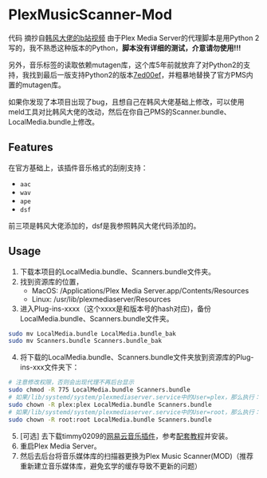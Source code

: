 # PlexMusicScanner-Mod

代码 摘抄自[韩风大佬的b站视频](https://www.bilibili.com/video/BV1qr4y1S7KL/?vd_source=c4ce73eabed370236ad7d8ab6079980c)
由于Plex Media Server的代理脚本是用Python 2写的，我不熟悉这种版本的Python，**脚本没有详细的测试，介意请勿使用!!!**

另外，音乐标签的读取依赖mutagen库，这个库5年前就放弃了对Python2的支持，我找到最后一版支持Python2的版本[7ed00ef](https://github.com/quodlibet/mutagen/blob/7ed00ef44614555d917d42bcd597d32040e40dab)，并粗暴地替换了官方PMS内置的mutagen库。

如果你发现了本项目出现了bug，且想自己在韩风大佬基础上修改，可以使用meld工具对比韩风大佬的改动，然后在你自己PMS的Scanner.bundle、LocalMedia.bundle上修改。

## Features

在官方基础上，该插件音乐格式的刮削支持：
* `aac`
* `wav`
* `ape`
* `dsf`

前三项是韩风大佬添加的，dsf是我参照韩风大佬代码添加的。

## Usage
1. 下载本项目的LocalMedia.bundle、Scanners.bundle文件夹。
2. 找到资源库的位置，
    * MacOS: /Applications/Plex Media Server.app/Contents/Resources
    * Linux: /usr/lib/plexmediaserver/Resources
3. 进入Plug-ins-xxxx（这个xxxx是和版本号的hash对应)，备份LocalMedia.bundle、Scanners.bundle文件夹。
```bash
sudo mv LocalMedia.bundle LocalMedia.bundle_bak
sudo mv Scanners.bundle Scanners.bundle_bak
```
4. 将下载的LocalMedia.bundle、Scanners.bundle文件夹放到资源库的Plug-ins-xxx文件夹下：
```bash
# 注意修改权限，否则会出现代理不再后台显示
sudo chmod -R 775 LocalMedia.bundle Scanners.bundle
# 如果/lib/systemd/system/plexmediaserver.service中的User=plex，那么执行：
sudo chown -R plex:plex LocalMedia.bundle Scanners.bundle
# 如果/lib/systemd/system/plexmediaserver.service中的User=root，那么执行：
sudo chown -R root:root LocalMedia.bundle Scanners.bundle
```
5. [可选] 去下载timmy0209的[网易云音乐插件](https://github.com/timmy0209/WangYiYun.bundle)，参考[配套教程](https://zhuanlan.zhihu.com/p/218120206)并安装。
6. 重启Plex Media Server。
7. 然后去后台将音乐媒体库的扫描器更换为Plex Music Scanner(MOD)（推荐重新建立音乐媒体库，避免玄学的缓存导致不更新的问题）